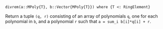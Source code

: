 ```
divrem(a::MPoly{T}, b::Vector{MPoly{T}}) where {T <: RingElement}
```

Return a tuple `(q, r)` consisting of an array of polynomials `q`, one for each polynomial in `b`, and a polynomial `r` such that `a = sum_i b[i]*q[i] + r`.
